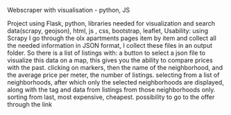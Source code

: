 Webscraper with visualisation - python, JS

Project using Flask, python, libraries needed for visualization and search data(scrapy, geojson), html, js , css, bootstrap, leaflet, Usability: using Scrapy I go through the olx apartments pages item by item and collect all the needed information in JSON format, I collect these files in an output folder. So there is a list of listings with: a button to select a json file to visualize this data on a map, this gives you the ability to compare prices with the past. clicking on markers, then the name of the neighborhood, and the average price per meter, the number of listings. selecting from a list of neighborhoods, after which only the selected neighborhoods are displayed, along with the tag and data from listings from those neighborhoods only. sorting from last, most expensive, cheapest. possibility to go to the offer through the link
